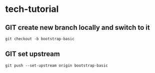 # tech-tutorial

## GIT create new branch locally and switch to it
```git checkout -b bootstrap-basic```

## GIT set upstream
```git push --set-upstream origin bootstrap-basic```